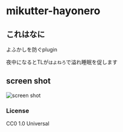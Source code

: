 # mikutter-hayonero

## これはなに
よふかしを防ぐplugin

夜中になるとTLが`はよねろ`で溢れ睡眠を促します

## screen shot
![screen shot](https://raw.githubusercontent.com/solorab/mikutter-hayonero/master/ss.png)


### License
CC0 1.0 Universal
